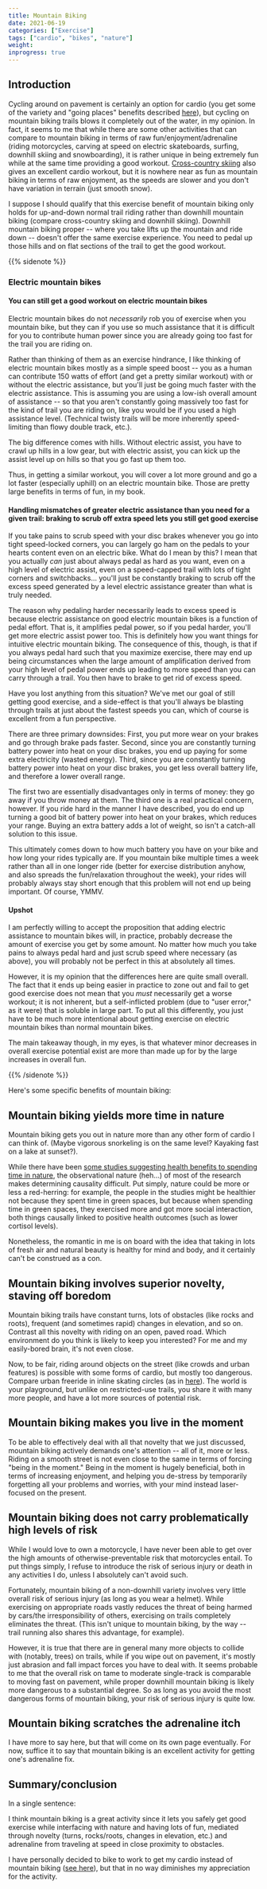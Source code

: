 ```yaml
---
title: Mountain Biking
date: 2021-06-19
categories: ["Exercise"]
tags: ["cardio", "bikes", "nature"]
weight: 
inprogress: true
---
```


## Introduction

Cycling around on pavement is certainly an option for cardio (you get some of the variety and "going places" benefits described [here](/categories/exercise/#why-biking-to-work-for-cardio)), but cycling on mountain biking trails blows it completely out of the water, in my opinion. In fact, it seems to me that while there are some other activities that can compare to mountain biking in terms of raw fun/enjoyment/adrenaline (riding motorcycles, carving at speed on electric skateboards, surfing, downhill skiing and snowboarding), it is rather unique in being extremely fun while at the same time providing a good workout. [Cross-country skiing](https://www.youtube.com/watch?v=mjbuwmUzUhQ) also gives an excellent cardio workout, but it is nowhere near as fun as mountain biking in terms of raw enjoyment, as the speeds are slower and you don't have variation in terrain (just smooth snow).

I suppose I should qualify that this exercise benefit of mountain biking only holds for up-and-down normal trail riding rather than downhill mountain biking (compare cross-country skiing and downhill skiing). Downhill mountain biking proper -- where you take lifts up the mountain and ride down -- doesn't offer the same exercise experience. You need to pedal up those hills and on flat sections of the trail to get the good workout.

{{% sidenote %}}

### Electric mountain bikes

#### You can still get a good workout on electric mountain bikes

Electric mountain bikes do not *necessarily* rob you of exercise when you mountain bike, but they can if you use so much assistance that it is difficult for you to contribute human power since you are already going too fast for the trail you are riding on.

Rather than thinking of them as an exercise hindrance, I like thinking of electric mountain bikes mostly as a simple speed boost -- you as a human can contribute 150 watts of effort (and get a pretty similar workout) with or without the electric assistance, but you'll just be going much faster with the electric assistance. This is assuming you are using a low-ish overall amount of assistance -- so that you aren't constantly going massively too fast for the kind of trail you are riding on, like you would be if you used a high assistance level. (Technical twisty trails will be more inherently speed-limiting than flowy double track, etc.).

The big difference comes with hills. Without electric assist, you have to crawl up hills in a low gear, but with electric assist, you can kick up the assist level up on hills so that you go fast up them too.

Thus, in getting a similar workout, you will cover a lot more ground and go a lot faster (especially uphill) on an electric mountain bike. Those are pretty large benefits in terms of fun, in my book.

#### Handling mismatches of greater electric assistance than you need for a given trail: braking to scrub off extra speed lets you still get good exercise

If you take pains to scrub speed with your disc brakes whenever you go into tight speed-locked corners, you can largely go ham on the pedals to your hearts content even on an electric bike. What do I mean by this? I mean that you actually *can* just about always pedal as hard as you want, even on a high level of electric assist, even on a speed-capped trail with lots of tight corners and switchbacks... you'll just be constantly braking to scrub off the excess speed generated by a level electric assistance greater than what is truly needed.

The reason why pedaling harder necessarily leads to excess speed is because electric assistance on good electric mountain bikes is a function of pedal effort. That is, it amplifies pedal power, so if you pedal harder, you'll get more electric assist power too. This is definitely how you want things for intuitive electric mountain biking. The consequence of this, though, is that if you always pedal hard such that you maximize exercise, there may end up being circumstances when the large amount of amplification derived from your high level of pedal power ends up leading to more speed than you can carry through a trail. You then have to brake to get rid of excess speed.

Have you lost anything from this situation? We've met our goal of still getting good exercise, and a side-effect is that you'll always be blasting through trails at just about the fastest speeds you can, which of course is excellent from a fun perspective.

There are three primary downsides: First, you put more wear on your brakes and go through brake pads faster. Second, since you are constantly turning battery power into heat on your disc brakes, you end up paying for some extra electricity (wasted energy). Third, since you are constantly turning battery power into heat on your disc brakes, you get less overall battery life, and therefore a lower overall range.

The first two are essentially disadvantages only in terms of money: they go away if you throw money at them. The third one is a real practical concern, however. If you ride hard in the manner I have described, you do end up turning a good bit of battery power into heat on your brakes, which reduces your range. Buying an extra battery adds a lot of weight, so isn't a catch-all solution to this issue.

This ultimately comes down to how much battery you have on your bike and how long your rides typically are. If you mountain bike multiple times a week rather than all in one longer ride (better for exercise distribution anyhow, and also spreads the fun/relaxation throughout the week), your rides will probably always stay short enough that this problem will not end up being important. Of course, YMMV.

#### Upshot

I am perfectly willing to accept the proposition that adding electric assistance to mountain bikes will, in practice, probably decrease the amount of exercise you get by some amount. No matter how much you take pains to always pedal hard and just scrub speed where necessary (as above), you will probably not be perfect in this at absolutely all times.

However, it is my opinion that the differences here are quite small overall. The fact that it ends up being easier in practice to zone out and fail to get good exercise does not mean that you *must* necessarily get a worse workout; it is not inherent, but a self-inflicted problem (due to "user error," as it were) that is soluble in large part. To put all this differently, you just have to be much more intentional about getting exercise on electric mountain bikes than normal mountain bikes.

The main takeaway though, in my eyes, is that whatever minor decreases in overall exercise potential exist are more than made up for by the large increases in overall fun.

{{% /sidenote %}}

Here's some specific benefits of mountain biking:

## Mountain biking yields more time in nature

Mountain biking gets you out in nature more than any other form of cardio I can think of. (Maybe vigorous snorkeling is on the same level? Kayaking fast on a lake at sunset?).

While there have been [some studies suggesting health benefits to spending time in nature](https://www.minnpost.com/second-opinion/2018/07/living-near-parks-or-other-green-spaces-linked-wide-ranging-health-benefits/), the observational nature (heh...) of most of the research makes determining causality difficult. Put simply, nature could be more or less a red-herring: for example, the people in the studies might be healthier not because they spent time in green spaces, but because when spending time in green spaces, they exercised more and got more social interaction, both things causally linked to positive health outcomes (such as lower cortisol levels).

Nonetheless, the romantic in me is on board with the idea that taking in lots of fresh air and natural beauty is healthy for mind and body, and it certainly can't be construed as a con.

## Mountain biking involves superior novelty, staving off boredom

Mountain biking trails have constant turns, lots of obstacles (like rocks and roots), frequent (and sometimes rapid) changes in elevation, and so on. Contrast all this novelty with riding on an open, paved road. Which environment do you think is likely to keep you interested? For me and my easily-bored brain, it's not even close.

Now, to be fair, riding around objects on the street (like crowds and urban features) is possible with some forms of cardio, but mostly too dangerous. Compare urban freeride in inline skating circles (as in [here](https://www.youtube.com/playlist?list=PLG0epWKWDn1ZDstULFH-m4nXtXr0BYF3E)). The world is your playground, but unlike on restricted-use trails, you share it with many more people, and have a lot more sources of potential risk.

## Mountain biking makes you live in the moment

To be able to effectively deal with all that novelty that we just discussed, mountain biking actively demands one's attention -- all of it, more or less. Riding on a smooth street is not even close to the same in terms of forcing "being in the moment." Being in the moment is hugely beneficial, both in terms of increasing enjoyment, and helping you de-stress by temporarily forgetting all your problems and worries, with your mind instead laser-focused on the present.

## Mountain biking does not carry problematically high levels of risk

While I would love to own a motorcycle, I have never been able to get over the high amounts of otherwise-preventable risk that motorcycles entail. To put things simply, I refuse to introduce the risk of serious injury or death in any activities I do, unless I absolutely can't avoid such.

Fortunately, mountain biking of a non-downhill variety involves very little overall risk of serious injury (as long as you wear a helmet). While exercising on appropriate roads vastly reduces the threat of being harmed by cars/the irresponsibility of others, exercising on trails completely eliminates the threat. (This isn't unique to mountain biking, by the way -- trail running also shares this advantage, for example).

However, it is true that there are in general many more objects to collide with (notably, trees) on trails, while if you wipe out on pavement, it's mostly just abrasion and fall impact forces you have to deal with. It seems probable to me that the overall risk on tame to moderate single-track is comparable to moving fast on pavement, while proper downhill mountain biking is likely more dangerous to a substantial degree. So as long as you avoid the most dangerous forms of mountain biking, your risk of serious injury is quite low.

## Mountain biking scratches the adrenaline itch

I have more to say here, but that will come on its own page eventually. For now, suffice it to say that mountain biking is an excellent activity for getting one's adrenaline fix.

## Summary/conclusion

In a single sentence:

I think mountain biking is a great activity since it lets you safely get good exercise while interfacing with nature and having lots of fun, mediated through novelty (turns, rocks/roots, changes in elevation, etc.) and adrenaline from traveling at speed in close proximity to obstacles.

I have personally decided to bike to work to get my cardio instead of mountain biking ([see here](/categories/exercise/#why-biking-to-work-for-cardio)), but that in no way diminishes my appreciation for the activity.
